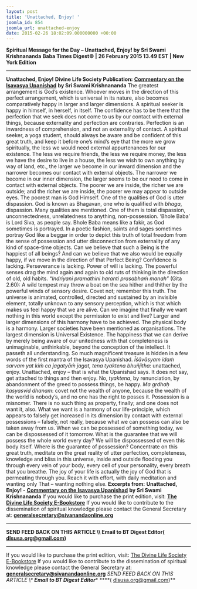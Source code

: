 ```yaml
---
layout: post
title: 'Unattached, Enjoy! '
joomla_id: 854
joomla_url: unattached-enjoy
date: 2015-02-26 18:02:09.000000000 +00:00
---
```

**Spiritual Message for the Day – Unattached, Enjoy! by Sri Swami Krishnananda**
**Baba Times Digest© | 26 February 2015 13.49 EST | New York Edition**
* * *
 **Unattached, Enjoy!**
**Divine Life Society Publication:** [**Commentary on the Isavasya Upanishad**](http://www.swami-krishnananda.org/disc/disc_186.html) **by Sri Swami Krishnananda**
The greatest arrangement is God’s existence. Whoever moves in the direction of this perfect arrangement, which is universal in its nature, also becomes comparatively happy in larger and larger dimensions. A spiritual seeker is happy in himself, in herself, in itself. The confidence has to be there that the perfection that we seek does not come to us by our contact with external things, because externality and perfection are contraries. Perfection is an inwardness of comprehension, and not an externality of contact. A spiritual seeker, a yoga student, should always be aware and be confident of this great truth, and keep it before one’s mind’s eye that the more we grow spiritually, the less we would need external appurtenances for our existence. The less we require friends, the less we require money, the less we have the desire to live in a house, the less we wish to own anything by way of land, etc., the larger we become in our inward dimension and the narrower becomes our contact with external objects. The narrower we become in our inner dimension, the larger seems to be our need to come in contact with external objects. The poorer we are inside, the richer we are outside; and the richer we are inside, the poorer we may appear to outside eyes.
The poorest man is God Himself. One of the qualities of God is utter dispassion. God is known as Bhagavan, one who is qualified with _bhaga_, dispassion. Many qualities are mentioned. One of them is total dispassion, unconnectedness, unrelatedness to anything, non-possession. ‘Bhole Baba’ is Lord Siva, as people say. Bhole Baba means like a fakir, as God sometimes is portrayed. In a poetic fashion, saints and sages sometimes portray God like a beggar in order to depict this truth of total freedom from the sense of possession and utter disconnection from externality of any kind of space-time objects. Can we believe that such a Being is the happiest of all beings? And can we believe that we also would be equally happy, if we move in the direction of that Perfect Being?
Confidence is lacking. Perseverance is lacking. Power of will is lacking. The powerful senses drag the mind again and again to old ruts of thinking in the direction of old, old habits. _“Indriyani pramathini haranti prasabhaṁ manah”_ (Gita 2.60): A wild tempest may throw a boat on the sea hither and thither by the powerful winds of sensory desire. Covet not; remember this truth. The universe is animated, controlled, directed and sustained by an invisible element, totally unknown to any sensory perception, which is that which makes us feel happy that we are alive. Can we imagine that finally we want nothing in this world except the permission to exist and live? Larger and larger dimensions of this harmony have to be achieved. The physical body is a harmony. Larger societies have been mentioned as organisations. The largest dimension is Universal Existence. The happiness that we can derive by merely being aware of our unitedness with that completeness is unimaginable, unthinkable, beyond the conception of the intellect. It passeth all understanding.
So much magnificent treasure is hidden in a few words of the first mantra of the Isavasya Upanishad. _Īśāvāsyam idaṁ sarvam yat kiṁ ca jagatyāṁ jagat, tena tyaktena bhuñjitha_: unattached, enjoy. Unattached, enjoy – that is what the Upanishad says. It does not say, get attached to things and then enjoy. No, _tyaktena_, by renunciation, by abandonment of the greed to possess things, be happy. _Ma gṛdhaḥ kasyasvid dhanam_: covet not the wealth of anyone, because the wealth of the world is nobody’s, and no one has the right to posses it. Possession is a misnomer. There is no such thing as property, finally; and one does not want it, also. What we want is a harmony of our life-principle, which appears to falsely get increased in its dimension by contact with external possessions – falsely, not really, because what we can possess can also be taken away from us. When we can be possessed of something today, we can be dispossessed of it tomorrow. What is the guarantee that we will possess the whole world every day? We will be dispossessed of even this body itself. Where is the guarantee of possession?
Concentrate on this great truth, meditate on the great reality of utter perfection, completeness, knowledge and bliss in this universe, inside and outside flooding you through every vein of your body, every cell of your personality, every breath that you breathe. The joy of your life is actually the joy of God that is permeating through you. Reach it with effort, with daily meditation and wanting only That – wanting nothing else.
**Excerpts from:**  **Unattached, Enjoy! -** [**Commentary on the Isavasya Upanishad**](http://www.swami-krishnananda.org/disc/disc_186.html) **by Sri Swami Krishnananda**
If you would like to purchase the print edition, visit: **[The Divine Life Society E-Bookstore](http://www.dlshq.org/download/download.htm)**
If you would like to contribute to the dissemination of spiritual knowledge please contact the General Secretary at: [](mailto:%20%3Cscript%20type=%27text/javascript%27%3E%20%3C%21--%20var%20prefix%20=%20%27ma%27%20+%20%27il%27%20+%20%27to%27;%20var%20path%20=%20%27hr%27%20+%20%27ef%27%20+%20%27=%27;%20var%20addy57016%20=%20%27generalsecretary%27%20+%20%27@%27;%20addy57016%20=%20addy57016%20+%20%27sivanandaonline%27%20+%20%27.%27%20+%20%27org%27;%20document.write%28%27%3Ca%20%27%20+%20path%20+%20%27%5C%27%27%20+%20prefix%20+%20%27:%27%20+%20addy57016%20+%20%27%5C%27%3E%27%29;%20document.write%28addy57016%29;%20document.write%28%27%3C%5C/a%3E%27%29;%20//--%3E%5Cn%20%3C/script%3E%3Cscript%20type=%27text/javascript%27%3E%20%3C%21--%20document.write%28%27%3Cspan%20style=%5C%27display:%20none;%5C%27%3E%27%29;%20//--%3E%20%3C/script%3EThis%20email%20address%20is%20being%20protected%20from%20spambots.%20You%20need%20JavaScript%20enabled%20to%20view%20it.%20%3Cscript%20type=%27text/javascript%27%3E%20%3C%21--%20document.write%28%27%3C/%27%29;%20document.write%28%27span%3E%27%29;%20//--%3E%20%3C/script%3E?subject=Contribution%20to%20Dissemination%20of%20Spiritual%20Knowledge) **generalsecretary@sivanandaonline.org**
****
**SEND FEED BACK ON THIS ARTICLE \\\ Email to BT Digest Editor[](mailto:%20%3Cscript%20type=%27text/javascript%27%3E%20%3C%21--%20var%20prefix%20=%20%27ma%27%20+%20%27il%27%20+%20%27to%27;%20var%20path%20=%20%27hr%27%20+%20%27ef%27%20+%20%27=%27;%20var%20addy72654%20=%20%27dlsusa.org%27%20+%20%27@%27;%20addy72654%20=%20addy72654%20+%20%27gmail%27%20+%20%27.%27%20+%20%27com%27;%20document.write%28%27%3Ca%20%27%20+%20path%20+%20%27%5C%27%27%20+%20prefix%20+%20%27:%27%20+%20addy72654%20+%20%27%5C%27%3E%27%29;%20document.write%28addy72654%29;%20document.write%28%27%3C%5C/a%3E%27%29;%20//--%3E%5Cn%20%3C/script%3E%3Cscript%20type=%27text/javascript%27%3E%20%3C%21--%20document.write%28%27%3Cspan%20style=%5C%27display:%20none;%5C%27%3E%27%29;%20//--%3E%20%3C/script%3EThis%20email%20address%20is%20being%20protected%20from%20spambots.%20You%20need%20JavaScript%20enabled%20to%20view%20it.%20%3Cscript%20type=%27text/javascript%27%3E%20%3C%21--%20document.write%28%27%3C/%27%29;%20document.write%28%27span%3E%27%29;%20//--%3E%20%3C/script%3E?subject=DLS%20Posts)( [dlsusa.org@gmail.com](mailto:dlsusa.org@gmail.com))**
* * *
  
If you would like to purchase the print edition, visit: [The Divine Life Society E-Bookstore](http://www.dlshq.org/download/download.htm)
If you would like to contribute to the dissemination of spiritual knowledge please contact the General Secretary at: **[generalsecretary@sivanandaonline.org](mailto:generalsecretary@sivanandaonline.org)**
**SEND FEED BACK ON THIS ARTICLE \\\**  **Email to BT Digest Editor**** [](mailto:%20%3Cscript%20type=%27text/javascript%27%3E%20%3C%21--%20var%20prefix%20=%20%27ma%27%20+%20%27il%27%20+%20%27to%27;%20var%20path%20=%20%27hr%27%20+%20%27ef%27%20+%20%27=%27;%20var%20addy72654%20=%20%27dlsusa.org%27%20+%20%27@%27;%20addy72654%20=%20addy72654%20+%20%27gmail%27%20+%20%27.%27%20+%20%27com%27;%20document.write%28%27%3Ca%20%27%20+%20path%20+%20%27%5C%27%27%20+%20prefix%20+%20%27:%27%20+%20addy72654%20+%20%27%5C%27%3E%27%29;%20document.write%28addy72654%29;%20document.write%28%27%3C%5C/a%3E%27%29;%20//--%3E%5Cn%20%3C/script%3E%3Cscript%20type=%27text/javascript%27%3E%20%3C%21--%20document.write%28%27%3Cspan%20style=%5C%27display:%20none;%5C%27%3E%27%29;%20//--%3E%20%3C/script%3EThis%20email%20address%20is%20being%20protected%20from%20spambots.%20You%20need%20JavaScript%20enabled%20to%20view%20it.%20%3Cscript%20type=%27text/javascript%27%3E%20%3C%21--%20document.write%28%27%3C/%27%29;%20document.write%28%27span%3E%27%29;%20//--%3E%20%3C/script%3E?subject=DLS%20Posts)****( [dlsusa.org@gmail.com](mailto:dlsusa.org@gmail.com))**  
